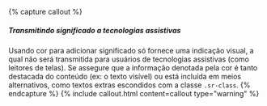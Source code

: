 {% capture callout %}
##### Transmitindo significado a tecnologias assistivas

Usando cor para adicionar significado só fornece uma indicação visual, a qual não será transmitida para usuários de tecnologias assistivas (como leitores de telas). Se assegure que a informação denotada pela cor é tanto destacada do conteúdo (ex: o texto visível) ou está incluída em meios alternativos, como textos extras escondidos com a classe `.sr-class`.
{% endcapture %}
{% include callout.html content=callout type="warning" %}
